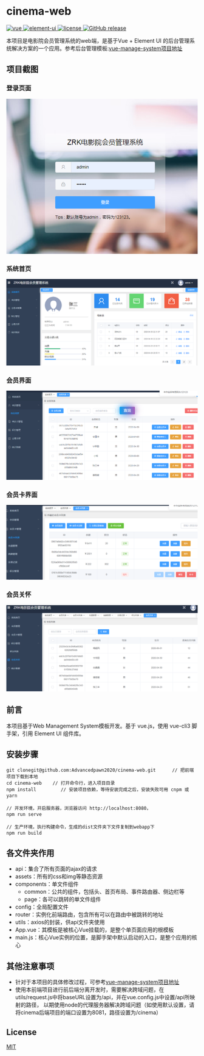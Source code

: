 # cinema-web

<a href="https://github.com/vuejs/vue">
    <img src="https://img.shields.io/badge/vue-2.6.10-brightgreen.svg" alt="vue">
  </a>
  <a href="https://github.com/ElemeFE/element">
    <img src="https://img.shields.io/badge/element--ui-2.8.2-brightgreen.svg" alt="element-ui">
  </a>
  <a href="https://github.com/Advancedpawn2020/cinema-web/blob/master/LICENSE">
    <img src="https://img.shields.io/github/license/mashape/apistatus.svg" alt="license">
  </a>
  <a href="https://github.com/Advancedpawn2020/cinema-web/releases">
    <img src="https://img.shields.io/github/release/Advancedpawn2020/cinema-web.svg" alt="GitHub release">
  </a>

本项目是电影院会员管理系统的web端，是基于Vue + Element UI 的后台管理系统解决方案的一个应用。参考后台管理模板:[vue-manage-system项目地址](https://lin-xin.gitee.io/example/work/)

## 项目截图

### 登录页面

![Image text](https://github.com/Advancedpawn2020/cinema/blob/master/src/main/webapp/projectimg/1.png?raw=true)

### 系统首页

![Image text](https://github.com/Advancedpawn2020/cinema/blob/master/src/main/webapp/projectimg/2.png?raw=true)

### 会员界面

![Image text](https://github.com/Advancedpawn2020/cinema/blob/master/src/main/webapp/projectimg/3.png?raw=true)

### 会员卡界面

![Image text](https://github.com/Advancedpawn2020/cinema/blob/master/src/main/webapp/projectimg/4.png?raw=true)

### 会员关怀

![Image text](https://github.com/Advancedpawn2020/cinema/blob/master/src/main/webapp/projectimg/9.png?raw=true)

## 前言

本项目基于Web Management System模板开发。基于 vue.js，使用 vue-cli3 脚手架，引用 Element UI 组件库。

## 安装步骤

```
git clonegit@github.com:Advancedpawn2020/cinema-web.git      // 把前端项目下载到本地
cd cinema-web    // 打开命令行，进入项目目录
npm install         // 安装项目依赖，等待安装完成之后，安装失败可用 cnpm 或 yarn

// 开发环境，开启服务器，浏览器访问 http://localhost:8080，
npm run serve

// 生产环境，执行构建命令，生成的dist文件夹下文件复制到webapp下
npm run build
```
## 各文件夹作用
* api：集合了所有页面的ajax的请求
* assets：所有的css和img等静态资源
* components：单文件组件
   * common：公共的组件，包括头、首页布局、事件路由器、侧边栏等
   * page：各可以跳转的单文件组件
* config：全局配置文件
* router：实例化前端路由，包含所有可以在路由中被跳转的地址
* utils：axios的封装，供api文件夹使用
* App.vue：其模板是被核心Vue挂载的，是整个单页面应用的根模板
* main.js：核心Vue实例的位置，是脚手架中默认启动的入口，是整个应用的核心

## 其他注意事项
* 针对于本项目的具体修改过程，可参考[vue-manage-system项目地址](https://lin-xin.gitee.io/example/work/)
* 使用本前端项目进行前后端分离开发时，需要解决跨域问题，在utils/request.js中将baseURL设置为/api，并在vue.config.js中设置/api所映射的路径，
以期使用node的代理服务器解决跨域问题（如使用默认设置，请将cinema后端项目的端口设置为8081，路径设置为/cinema）

## License

[MIT](https://github.com/Advancedpawn2020/cinema-web/blob/master/LICENSE)
